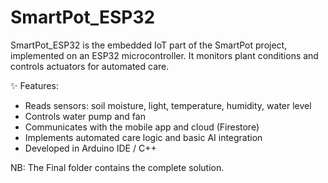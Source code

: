 # SmartPot_ESP32

SmartPot_ESP32 is the embedded IoT part of the SmartPot project, implemented on an ESP32 microcontroller.
It monitors plant conditions and controls actuators for automated care.

✨ Features:

- Reads sensors: soil moisture, light, temperature, humidity, water level
- Controls water pump and fan
- Communicates with the mobile app and cloud (Firestore)
- Implements automated care logic and basic AI integration
- Developed in Arduino IDE / C++

NB: The Final folder contains the complete solution.
